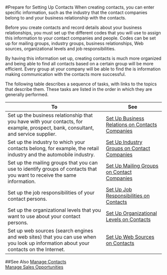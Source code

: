 <properties
                pageTitle="Prepare for Setting Up Contacts | Financials"
                description="Describes how to prepare for setting up contacts in Financials"
                services="project-madeira"
                documentationCenter=""
                authors="jswymer"
/>
<tags
    ms.service="project-madeira"
    ms.topic="article"
    ms.devlang="na"
    ms.tgt_pltfrm="na"
    ms.workload="na"
    ms.date="10/28/2016"
    ms.author="jswymer" />

#Prepare for Setting Up Contacts
When creating contacts, you can enter specific information, such as the industry that the contact companies belong to and your business relationship with the contacts.

Before you create contacts and record details about your business relationships, you must set up the different codes that you will use to assign this information to your contact companies and people. Codes can be set up for mailing groups, industry groups, business relationships, Web sources, organizational levels and job responsibilities.

By having this information set up, creating contacts is much more organized and being able to find all contacts based on a certain group will be more efficient. Every group at your company will be able to find the is information making communication with the contacts more successful.

The following table describes a sequence of tasks, with links to the topics that describe them. These tasks are listed in the order in which they are generally performed.

|To |See |
|---|----|
|Set up the business relationship that you have with your contacts, for example, prospect, bank, consultant, and service supplier.|[Set Up Business Relations on Contacts Companies](marketing-business-relations.md)|
|Set up the industry to which your contacts belong, for example, the retail industry and the automobile industry.|[Set Up Industry Groups on Contact Companies](marketing-industry-groups.md)|
|Set up the mailing groups that you can use to identify groups of contacts that you want to receive the same information.|[Set Up Mailing Groups on Contact Companies](marketing-mailing-groups.md)|
|Set up the job responsibilities of your contact persons.|[Set Up Job Responsibilities on Contacts](marketing-job-responsibilities.md)|
|Set up the organizational levels that you want to use about your contact persons.|[Set Up Organizational Levels on Contacts](marketing-organizational-levels.md)|
|Set up web sources (search engines and web sites) that you can use when you look up information about your contacts on the Internet.|[Set Up Web Sources on Contacts](marketing-web-sources.md)|

##See Also
[Manage Contacts](marketing-contacts.md)  
[Manage Sales Opportunities](marketing-manage-sales-opportunities.md)
